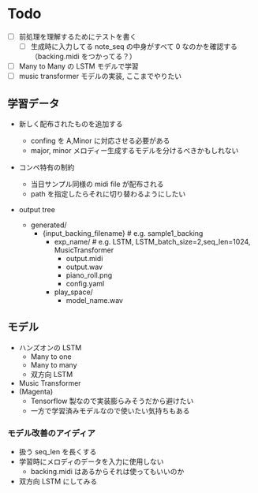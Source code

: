 # Todo

- [ ] 前処理を理解するためにテストを書く
  - [ ] 生成時に入力してる note_seq の中身がすべて 0 なのかを確認する（backing.midi をつかってる？）
- [ ] Many to Many の LSTM モデルで学習
- [ ] music transformer モデルの実装, ここまでやりたい

## 学習データ

- 新しく配布されたものを追加する

  - confing を A,Minor に対応させる必要がある
  - major, minor メロディー生成するモデルを分けるべきかもしれない

- コンペ特有の制約
  - 当日サンプル同様の midi file が配布される
  - path を指定したらそれに切り替わるようにしたい
- output tree
  - generated/
    - {input_backing_filename} # e.g. sample1_backing
      - exp_name/ # e.g. LSTM, LSTM_batch_size=2,seq_len=1024,
        MusicTransformer
        - output.midi
        - output.wav
        - piano_roll.png
        - config.yaml
      - play_space/
        - model_name.wav

## モデル

- ハンズオンの LSTM
  - Many to one
  - Many to many
  - 双方向 LSTM
- Music Transformer
- (Magenta)
  - Tensorflow 製なので実装膨らみそうだから避けたい
  - 一方で学習済みモデルなので使いたい気持ちもある

### モデル改善のアイディア

- 扱う seq_len を長くする
- 学習時にメロディのデータを入力に使用しない
  - backing.midi はあるからそれは使ってもいいのか
- 双方向 LSTM にしてみる
